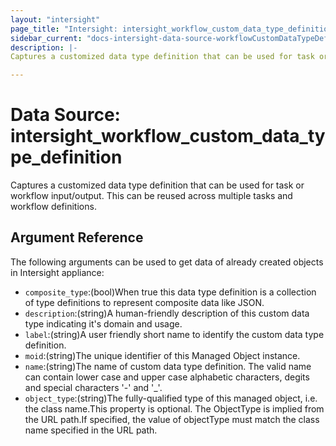 ```yaml
---
layout: "intersight"
page_title: "Intersight: intersight_workflow_custom_data_type_definition"
sidebar_current: "docs-intersight-data-source-workflowCustomDataTypeDefinition"
description: |-
Captures a customized data type definition that can be used for task or workflow input/output.  This can be reused across multiple tasks and workflow definitions.

---
```


# Data Source: intersight_workflow_custom_data_type_definition
Captures a customized data type definition that can be used for task or workflow input/output.  This can be reused across multiple tasks and workflow definitions.

## Argument Reference
The following arguments can be used to get data of already created objects in Intersight appliance:
* `composite_type`:(bool)When true this data type definition is a collection of type definitions to represent composite data like JSON.
* `description`:(string)A human-friendly description of this custom data type indicating it's domain and usage.
* `label`:(string)A user friendly short name to identify the custom data type definition.
* `moid`:(string)The unique identifier of this Managed Object instance.
* `name`:(string)The name of custom data type definition. The valid name can contain lower case and upper case alphabetic characters, degits and special characters '-' and '_'.
* `object_type`:(string)The fully-qualified type of this managed object, i.e. the class name.This property is optional. The ObjectType is implied from the URL path.If specified, the value of objectType must match the class name specified in the URL path.
